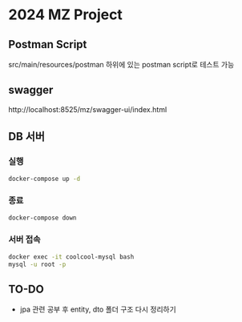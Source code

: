 # 2024 MZ Project
## Postman Script
src/main/resources/postman 하위에 있는 postman script로 테스트 가능

## swagger
http://localhost:8525/mz/swagger-ui/index.html

## DB 서버
### 실행
```bash
docker-compose up -d
```
### 종료
```bash
docker-compose down
```
### 서버 접속
```bash
docker exec -it coolcool-mysql bash
mysql -u root -p
```

## TO-DO
- jpa 관련 공부 후 entity, dto 폴더 구조 다시 정리하기
